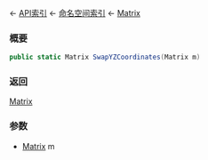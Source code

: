 ← [API索引](Api-Index) ← [命名空间索引](Namespace-Index) ← [Matrix](VRageMath.Matrix)

### 概要

```csharp
public static Matrix SwapYZCoordinates(Matrix m)
```

### 返回

[Matrix](VRageMath.Matrix)

### 参数

* [Matrix](VRageMath.Matrix) m
